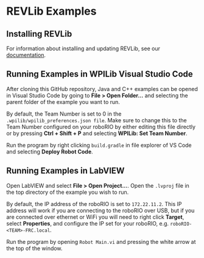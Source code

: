 # REVLib Examples

## Installing REVLib

For information about installing and updating REVLib, see our [documentation](https://docs.revrobotics.com/brushless/revlib/revlib-overview).

## Running Examples in WPILib Visual Studio Code

After cloning this GitHub repository, Java and C++ examples can be opened in Visual Studio Code by going to **File > Open Folder...** and selecting the parent folder of the example you want to run.

By default, the Team Number is set to 0 in the `.wpilib/wpilib_preferences.json file`. Make sure to change this to the Team Number configured on your roboRIO by either editing this file directly or by pressing **Ctrl + Shift + P** and selecting **WPILib: Set Team Number**.

Run the program by right clicking `build.gradle` in file explorer of VS Code and selecting **Deploy Robot Code**.

## Running Examples in LabVIEW

Open LabVIEW and select **File > Open Project...**. Open the `.lvproj` file in the top directory of the example you wish to run.

By default, the IP address of the roboRIO is set to `172.22.11.2`. This IP address will work if you are connecting to the roboRIO over USB, but if you are connected over ethernet or WiFi you will need to right click **Target**, select **Properties**, and configure the IP set for your roboRIO, e.g. `roboRIO-<TEAM>-FRC.local`.

Run the program by opening `Robot Main.vi` and pressing the white arrow at the top of the window.
